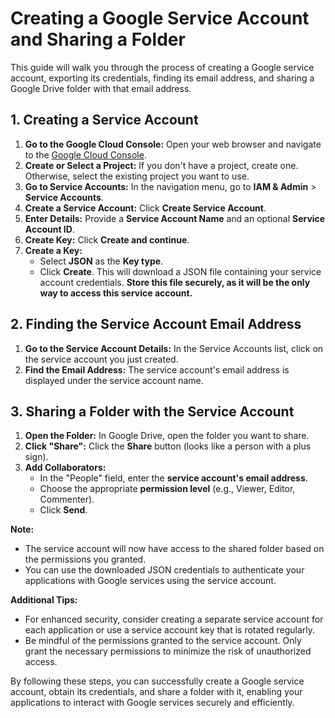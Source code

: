 # Creating a Google Service Account and Sharing a Folder

This guide will walk you through the process of creating a Google service account, exporting its credentials, finding its email address, and sharing a Google Drive folder with that email address.

## 1. Creating a Service Account

1. **Go to the Google Cloud Console:** Open your web browser and navigate to the [Google Cloud Console](https://console.cloud.google.com/).
2. **Create or Select a Project:** If you don't have a project, create one. Otherwise, select the existing project you want to use.
3. **Go to Service Accounts:** In the navigation menu, go to **IAM & Admin** > **Service Accounts**.
4. **Create a Service Account:** Click **Create Service Account**.
5. **Enter Details:** Provide a **Service Account Name** and an optional **Service Account ID**.
6. **Create Key:** Click **Create and continue**.
7. **Create a Key:**
    * Select **JSON** as the **Key type**.
    * Click **Create**. This will download a JSON file containing your service account credentials. **Store this file securely, as it will be the only way to access this service account.**

## 2. Finding the Service Account Email Address

1. **Go to the Service Account Details:** In the Service Accounts list, click on the service account you just created.
2. **Find the Email Address:** The service account's email address is displayed under the service account name.

## 3. Sharing a Folder with the Service Account

1. **Open the Folder:** In Google Drive, open the folder you want to share.
2. **Click "Share":** Click the **Share** button (looks like a person with a plus sign).
3. **Add Collaborators:**
    * In the "People" field, enter the **service account's email address**.
    * Choose the appropriate **permission level** (e.g., Viewer, Editor, Commenter).
    * Click **Send**.

**Note:**

* The service account will now have access to the shared folder based on the permissions you granted.
* You can use the downloaded JSON credentials to authenticate your applications with Google services using the service account.

**Additional Tips:**

* For enhanced security, consider creating a separate service account for each application or use a service account key that is rotated regularly.
* Be mindful of the permissions granted to the service account. Only grant the necessary permissions to minimize the risk of unauthorized access.

By following these steps, you can successfully create a Google service account, obtain its credentials, and share a folder with it, enabling your applications to interact with Google services securely and efficiently.
